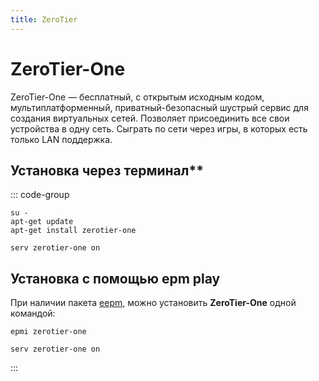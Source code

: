 ```yaml
---
title: ZeroTier
---
```


# ZeroTier-One

ZeroTier-One — бесплатный, с открытым исходным кодом, мультиплатформенный, приватный-безопасный шустрый сервис для создания виртуальных сетей. Позволяет присоединить все свои устройства в одну сеть. Сыграть по сети через игры, в которых есть только LAN поддержка.

## Установка через терминал** 

::: code-group

```shell[apt-get]
su -
apt-get update
apt-get install zerotier-one
```
```shell
serv zerotier-one on
```

## Установка c помощью epm play <Badge type="danger" text="Неофициальная сборка" />

При наличии пакета [eepm](/epm), можно установить **ZeroTier-One** одной командой:

```shell[epm]
epmi zerotier-one
```
```shell
serv zerotier-one on
```
:::
